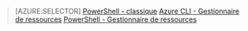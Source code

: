 > [AZURE.SELECTOR] 
[PowerShell - classique](dns-reverse-dns-record-operations-classic-ps.md)
[Azure CLI - Gestionnaire de ressources](dns-reverse-dns-record-operations-cli.md)
[PowerShell - Gestionnaire de ressources](dns-reverse-dns-record-operations-ps.md)
